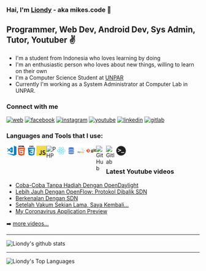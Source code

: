 ### Hai, I'm [Liondy][website] - aka mikes.code 👋

## Programmer, Web Dev, Android Dev, Sys Admin, Tutor, Youtuber ✌

- I'm a student from Indonesia who loves learning by doing
- I'm an enthusiastic person who loves about new things, willing to learn on their own
- I'm a Computer Science Student at [UNPAR](informatika.unpar.ac.id)
- Currently I'm working as a System Administrator at Computer Lab in UNPAR.

### Connect with me

[![web](https://user-images.githubusercontent.com/44316758/103537842-b100a500-4ec7-11eb-9752-5e65981c09eb.png)][website] [![facebook](https://user-images.githubusercontent.com/44316758/103538061-1c4a7700-4ec8-11eb-8b78-83752401ae0d.png)][facebook] [![instagram](https://user-images.githubusercontent.com/44316758/103537981-fb822180-4ec7-11eb-99c0-532abc19970c.png)][instagram] [![youtube](https://user-images.githubusercontent.com/44316758/103537988-ffae3f00-4ec7-11eb-99dd-c755073dab45.png)][youtube] [![linkedin](https://user-images.githubusercontent.com/44316758/103537983-fcb34e80-4ec7-11eb-841a-9ef68282fb63.png)][linkedin] [![gitlab](https://user-images.githubusercontent.com/44316758/103540006-9b8d7a00-4ecb-11eb-8a00-aded30331f14.png)][gitlab]

### Languages and Tools that I use:

<img align="left" alt="Visual Studio Code" width="26px" src="https://raw.githubusercontent.com/github/explore/80688e429a7d4ef2fca1e82350fe8e3517d3494d/topics/visual-studio-code/visual-studio-code.png" /> 
<img align="left" alt="HTML5" width="26px" src="https://raw.githubusercontent.com/github/explore/80688e429a7d4ef2fca1e82350fe8e3517d3494d/topics/html/html.png"/> 
<img align="left" alt="CSS3" width="26px" src="https://raw.githubusercontent.com/github/explore/80688e429a7d4ef2fca1e82350fe8e3517d3494d/topics/css/css.png" /> 
<img align="left" alt="JavaScript" width="26px" src="https://raw.githubusercontent.com/github/explore/80688e429a7d4ef2fca1e82350fe8e3517d3494d/topics/javascript/javascript.png" />
<img align="left" alt="PHP" width="26px" src="https://raw.githubusercontent.com/rhoit/mode-icons/dump/icons/php.png" /> 
<img align="left" alt="React" width="26px" src="https://raw.githubusercontent.com/github/explore/80688e429a7d4ef2fca1e82350fe8e3517d3494d/topics/react/react.png" /> 
<img align="left" alt="SQL" width="26px" src="https://raw.githubusercontent.com/github/explore/80688e429a7d4ef2fca1e82350fe8e3517d3494d/topics/sql/sql.png" /> 
<img align="left" alt="MySQL" width="26px" src="https://raw.githubusercontent.com/github/explore/80688e429a7d4ef2fca1e82350fe8e3517d3494d/topics/mysql/mysql.png" /> 
<img align="left" alt="Git" width="26px" src="https://raw.githubusercontent.com/github/explore/80688e429a7d4ef2fca1e82350fe8e3517d3494d/topics/git/git.png" /> 
<img align="left" alt="GitHub" width="26px" src="https://user-images.githubusercontent.com/44316758/103539998-98928980-4ecb-11eb-841f-649273731de0.png" /> 
<img align="left" alt="Gitlab" width="26px" src="https://user-images.githubusercontent.com/44316758/103540006-9b8d7a00-4ecb-11eb-8a00-aded30331f14.png" /> 
<img align="left" alt="Terminal" width="26px" src="https://raw.githubusercontent.com/github/explore/80688e429a7d4ef2fca1e82350fe8e3517d3494d/topics/terminal/terminal.png" />
<br/><br/>

### Latest Youtube videos

<!-- YOUTUBE:START -->

- [Coba-Coba Tanpa Hadiah Dengan OpenDaylight](https://www.youtube.com/watch?v=c1Hi_AE5F-o)
- [Lebih Jauh Dengan OpenFlow: Protokol Dibalik SDN](https://www.youtube.com/watch?v=yiTKuyBzmOk)
- [Berkenalan Dengan SDN](https://www.youtube.com/watch?v=epTp7De0H-U)
- [Setelah Vakum Sekian Lama, Saya Kembali...](https://www.youtube.com/watch?v=d_peSuFv42I)
- [My Coronavirus Application Preview](https://www.youtube.com/watch?v=-wmsyfGUsRQ)
<!-- YOUTUBE:END -->

➡️ [more videos...][youtube]

---

![Liondy's github stats](https://github-readme-stats.vercel.app/api?username=liondy&count_private=true&show_icons=true&theme=radical)

---

![Liondy's Top Languages](https://github-readme-stats.vercel.app/api/top-langs/?username=liondy&layout=compact)

[website]: https://liondy.com
[facebook]: https://www.facebook.com/michaelliondy/
[instagram]: https://www.instagram.com/michaelliondy/
[youtube]: https://www.youtube.com/channel/UCRjDIzak7mYhLlxLZpkDqOQ
[linkedin]: https://www.linkedin.com/in/michael-liondy/
[gitlab]: https://gitlab.com/liondy/
